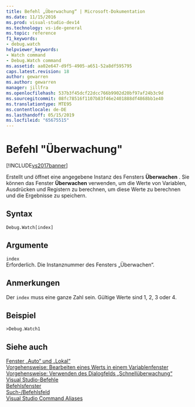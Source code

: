 ```yaml
---
title: Befehl „Überwachung“ | Microsoft-Dokumentation
ms.date: 11/15/2016
ms.prod: visual-studio-dev14
ms.technology: vs-ide-general
ms.topic: reference
f1_keywords:
- debug.watch
helpviewer_keywords:
- Watch command
- Debug.Watch command
ms.assetid: aa02e647-d9f5-4905-a651-52a8df595795
caps.latest.revision: 18
author: gewarren
ms.author: gewarren
manager: jillfra
ms.openlocfilehash: 537b3f45dcf22dcc766b9902d20bf97af24b3c9d
ms.sourcegitcommit: 08fc78516f1107b83f46e2401888df4868bb1e40
ms.translationtype: MTE95
ms.contentlocale: de-DE
ms.lasthandoff: 05/15/2019
ms.locfileid: "65675515"
---
```

# <a name="watch-command"></a>Befehl "Überwachung"
[!INCLUDE[vs2017banner](../../includes/vs2017banner.md)]

Erstellt und öffnet eine angegebene Instanz des Fensters **Überwachen** . Sie können das Fenster **Überwachen** verwenden, um die Werte von Variablen, Ausdrücken und Registern zu berechnen, um diese Werte zu berechnen und die Ergebnisse zu speichern.  
  
## <a name="syntax"></a>Syntax  
  
```  
Debug.Watch[index]  
```  
  
## <a name="arguments"></a>Argumente  
 `index`  
 Erforderlich. Die Instanznummer des Fensters „Überwachen“.  
  
## <a name="remarks"></a>Anmerkungen  
 Der `index` muss eine ganze Zahl sein. Gültige Werte sind 1, 2, 3 oder 4.  
  
## <a name="example"></a>Beispiel  
  
```  
>Debug.Watch1  
```  
  
## <a name="see-also"></a>Siehe auch  
 [Fenster „Auto“ und „Lokal“](../../debugger/autos-and-locals-windows.md)   
 [Vorgehensweise: Bearbeiten eines Werts in einem Variablenfenster](https://msdn.microsoft.com/library/36f464ab-c900-4c0b-9ab3-557b3d9cdab5)   
 [Vorgehensweise: Verwenden des Dialogfelds „Schnellüberwachung“](https://msdn.microsoft.com/library/ffaee1dd-e5ce-4ef2-9401-d28329398867)   
 [Visual Studio-Befehle](../../ide/reference/visual-studio-commands.md)   
 [Befehlsfenster](../../ide/reference/command-window.md)   
 [Such-/Befehlsfeld](../../ide/find-command-box.md)   
 [Visual Studio Command Aliases](../../ide/reference/visual-studio-command-aliases.md)
